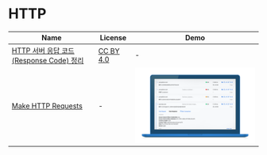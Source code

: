 HTTP
=======
Name | License | Demo
--- | --- | ---
[HTTP 서버 응답 코드 (Response Code) 정리](http://ooz.co.kr/260) | [CC BY 4.0](https://creativecommons.org/licenses/by/4.0/) | -
[Make HTTP Requests](https://www.hurl.it/) | - | <img src="/images/hurl.it.make.request.png" width="100%">

